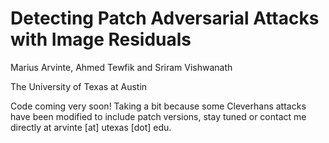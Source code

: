 # Detecting Patch Adversarial Attacks with Image Residuals

Marius Arvinte, Ahmed Tewfik and Sriram Vishwanath

The University of Texas at Austin

Code coming very soon! Taking a bit because some Cleverhans attacks have been modified to include patch versions, stay tuned or contact me directly at arvinte [at] utexas [dot] edu.
